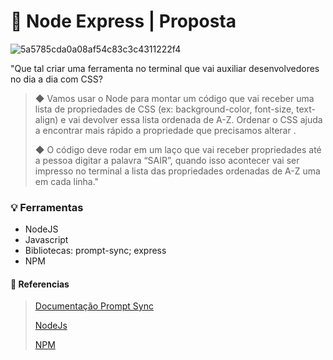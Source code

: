 # :round_pushpin: Node Express | Proposta

![5a5785cda0a08af54c83c3c4311222f4](https://user-images.githubusercontent.com/87023023/178868968-6571578c-78e6-4a76-bcb6-f0f60528e376.png)

"Que tal criar uma ferramenta no terminal que vai auxiliar desenvolvedores no dia a dia com CSS?

> ◆ Vamos usar o Node para montar um código que vai receber uma
lista de propriedades de CSS (ex: background-color, font-size,
text-align) e vai devolver essa lista ordenada de A-Z. Ordenar o CSS
ajuda a encontrar mais rápido a propriedade que precisamos
alterar .
>
> ◆ O código deve rodar em um laço que vai receber propriedades até
a pessoa digitar a palavra “SAIR”, quando isso acontecer vai ser
impresso no terminal a lista das propriedades ordenadas de A-Z
uma em cada linha."

### :bulb: Ferramentas
- NodeJS
- Javascript
- Bibliotecas: prompt-sync; express
- NPM

#### :bookmark: Referencias
> [Documentação Prompt Sync](https://www.npmjs.com/package/prompt-sync)
> 
> [NodeJs](https://developer.mozilla.org/pt-BR/docs/Learn/Server-side/Express_Nodejs/Introduction)
> 
> [NPM](https://www.hostinger.com.br/tutoriais/o-que-e-npm)


